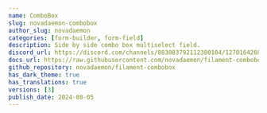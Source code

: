 ```yaml
---
name: ComboBox
slug: novadaemon-combobox
author_slug: novadaemon
categories: [form-builder, form-field]
description: Side by side combo box multiselect field.
discord_url: https://discord.com/channels/883083792112300104/1270164268867784794
docs_url: https://raw.githubusercontent.com/novadaemon/filament-combobox/main/README.md
github_repository: novadaemon/filament-combobox
has_dark_theme: true
has_translations: true
versions: [3]
publish_date: 2024-08-05
---
```


